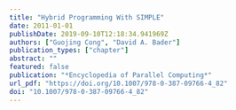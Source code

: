 ```yaml
---
title: "Hybrid Programming With SIMPLE"
date: 2011-01-01
publishDate: 2019-09-10T12:18:34.941969Z
authors: ["Guojing Cong", "David A. Bader"]
publication_types: ["chapter"]
abstract: ""
featured: false
publication: "*Encyclopedia of Parallel Computing*"
url_pdf: "https://doi.org/10.1007/978-0-387-09766-4_82"
doi: "10.1007/978-0-387-09766-4_82"
---
```


